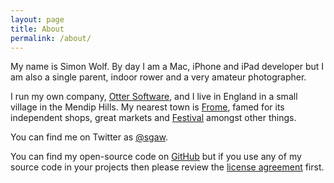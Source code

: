 ```yaml
---
layout: page
title: About
permalink: /about/
---
```


My name is Simon Wolf. By day I am a Mac, iPhone and iPad developer but I am also a single parent, indoor rower and a very amateur photographer.

I run my own company, [Otter Software](https://www.ottersoftware.com), and I live in England in a small village in the Mendip Hills. My nearest town is [Frome](http://www.discoverfrome.co.uk/frome/), famed for its independent shops, great markets and [Festival](http://www.fromefestival.co.uk) amongst other things.

You can find me on Twitter as [@sgaw](https://twitter.com/sgaw).

You can find my open-source code on [GitHub](https://github.com/ottersoftware) but if you use any of my source code in your projects then please review the [license agreement](https://swwritings.com/licenseagreement) first.